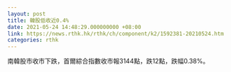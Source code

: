 ```yaml
---
layout: post
title: 韓股低收近0.4%
date: 2021-05-24 14:48:29.000000000 +08:00
link: https://news.rthk.hk/rthk/ch/component/k2/1592381-20210524.htm
categories: rthk
---
```


南韓股市收市下跌，首爾綜合指數收市報3144點，跌12點，跌幅0.38%。
